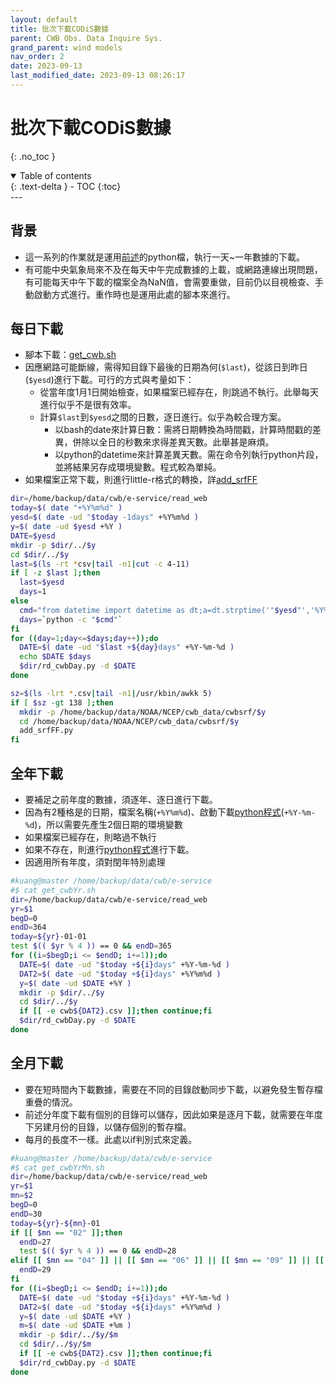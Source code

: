 ```yaml
---
layout: default
title: 批次下載CODiS數據
parent: CWB Obs. Data Inquire Sys.
grand_parent: wind models
nav_order: 2
date: 2023-09-13        
last_modified_date: 2023-09-13 08:26:17
---
```


# 批次下載CODiS數據
{: .no_toc }

<details open markdown="block">
  <summary>
    Table of contents
  </summary>
  {: .text-delta }
- TOC
{:toc}
</details>
---

## 背景

- 這一系列的作業就是運用[前述](1.cwb_daily_download.md)的python檔，執行一天~一年數據的下載。
- 有可能中央氣象局來不及在每天中午完成數據的上載，或網路連線出現問題，有可能每天中午下載的檔案全為NaN值，會需要重做，目前仍以目視檢查、手動啟動方式進行。重作時也是運用此處的腳本來進行。

## 每日下載

- 腳本下載：[get_cwb.sh](https://github.com/sinotec2/rd_cwbDay.py/blob/main/get_cwb.sh)
- 因應網路可能斷線，需得知目錄下最後的日期為何(`$last`)，從該日到昨日(`$yesd`)進行下載。可行的方式與考量如下：
  - 從當年度1月1日開始檢查，如果檔案已經存在，則跳過不執行。此舉每天進行似乎不是很有效率。
  - 計算`$last`到`$yesd`之間的日數，逐日進行。似乎為較合理方案。
    - 以bash的date來計算日數：需將日期轉換為時間戳，計算時間戳的差異，併除以全日的秒數來求得差異天數。此舉甚是麻煩。
    - 以python的datetime來計算差異天數。需在命令列執行python片段，並將結果另存成環境變數。程式較為單純。
- 如果檔案正常下載，則進行little-r格式的轉換，詳[add_srfFF](3.add_srfFF.md)

```bash
dir=/home/backup/data/cwb/e-service/read_web
today=$( date "+%Y%m%d" )
yesd=$( date -ud "$today -1days" +%Y%m%d )
y=$( date -ud $yesd +%Y )
DATE=$yesd
mkdir -p $dir/../$y
cd $dir/../$y
last=$(ls -rt *csv|tail -n1|cut -c 4-11)
if [ -z $last ];then
  last=$yesd
  days=1
else
  cmd="from datetime import datetime as dt;a=dt.strptime('"$yesd"','%Y%m%d');b=dt.strptime('"$last"','%Y%m%d');print ((a-b).days)"
  days=`python -c "$cmd"`
fi
for ((day=1;day<=$days;day++));do
  DATE=$( date -ud "$last +${day}days" +%Y-%m-%d )
  echo $DATE $days
  $dir/rd_cwbDay.py -d $DATE
done

sz=$(ls -lrt *.csv|tail -n1|/usr/kbin/awkk 5)
if [ $sz -gt 138 ];then
  mkdir -p /home/backup/data/NOAA/NCEP/cwb_data/cwbsrf/$y
  cd /home/backup/data/NOAA/NCEP/cwb_data/cwbsrf/$y
  add_srfFF.py
fi
```

## 全年下載

- 要補足之前年度的數據，須逐年、逐日進行下載。
- 因為有2種格是的日期，檔案名稱(`+%Y%m%d`)、啟動下載[python程式](1.cwb_daily_download.md)(`+%Y-%m-%d`)，所以需要先產生2個日期的環境變數
- 如果檔案已經存在，則略過不執行
- 如果不存在，則進行[python程式](1.cwb_daily_download.md)進行下載。
- 因適用所有年度，須對閏年特別處理

```bash
#kuang@master /home/backup/data/cwb/e-service
#$ cat get_cwbYr.sh
dir=/home/backup/data/cwb/e-service/read_web
yr=$1
begD=0
endD=364
today=${yr}-01-01
test $(( $yr % 4 )) == 0 && endD=365
for ((i=$begD;i <= $endD; i+=1));do
  DATE=$( date -ud "$today +${i}days" +%Y-%m-%d )
  DAT2=$( date -ud "$today +${i}days" +%Y%m%d )
  y=$( date -ud $DATE +%Y )
  mkdir -p $dir/../$y
  cd $dir/../$y
  if [[ -e cwb${DAT2}.csv ]];then continue;fi
  $dir/rd_cwbDay.py -d $DATE
done
```

## 全月下載

- 要在短時間內下載數據，需要在不同的目錄啟動同步下載，以避免發生暫存檔重疊的情況。
- 前述分年度下載有個別的目錄可以儲存，因此如果是逐月下載，就需要在年度下另建月份的目錄，以儲存個別的暫存檔。
- 每月的長度不一樣。此處以if判別式來定義。

```bash
#kuang@master /home/backup/data/cwb/e-service
#$ cat get_cwbYrMn.sh
dir=/home/backup/data/cwb/e-service/read_web
yr=$1
mn=$2
begD=0
endD=30
today=${yr}-${mn}-01
if [[ $mn == "02" ]];then
  endD=27
  test $(( $yr % 4 )) == 0 && endD=28
elif [[ $mn == "04" ]] || [[ $mn == "06" ]] || [[ $mn == "09" ]] || [[ $mn == "11" ]];then
  endD=29
fi
for ((i=$begD;i <= $endD; i+=1));do
  DATE=$( date -ud "$today +${i}days" +%Y-%m-%d )
  DAT2=$( date -ud "$today +${i}days" +%Y%m%d )
  y=$( date -ud $DATE +%Y )
  m=$( date -ud $DATE +%m )
  mkdir -p $dir/../$y/$m
  cd $dir/../$y/$m
  if [[ -e cwb${DAT2}.csv ]];then continue;fi
  $dir/rd_cwbDay.py -d $DATE
done
```
